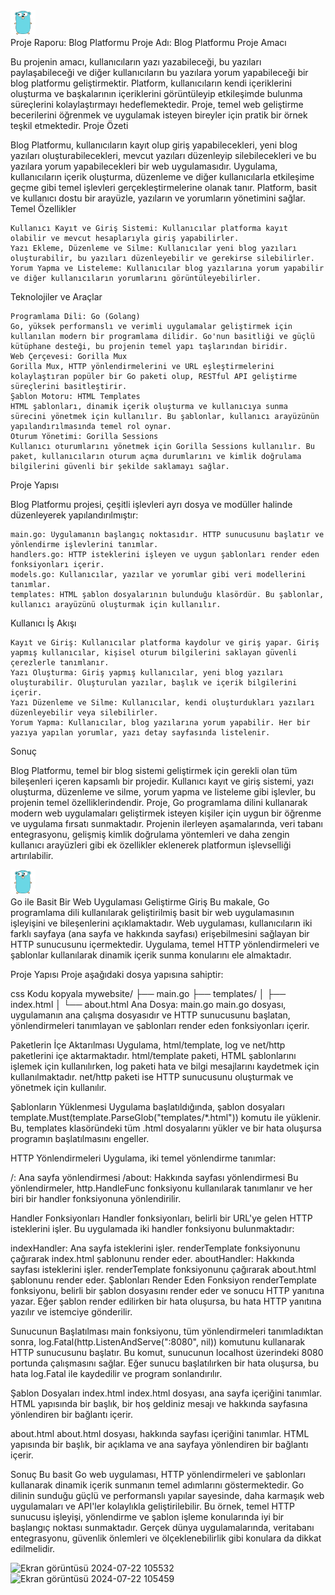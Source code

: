    <a href="https://golang.org/" target="_blank" rel="noreferrer"> 
        <img src="https://raw.githubusercontent.com/devicons/devicon/master/icons/go/go-original.svg" alt="golang" width="40" height="40"/> 
    </a>
    <br>
Proje Raporu: Blog Platformu
Proje Adı: Blog Platformu
Proje Amacı

Bu projenin amacı, kullanıcıların yazı yazabileceği, bu yazıları paylaşabileceği ve diğer kullanıcıların bu yazılara yorum yapabileceği bir blog platformu geliştirmektir. Platform, kullanıcıların kendi içeriklerini oluşturma ve başkalarının içeriklerini görüntüleyip etkileşimde bulunma süreçlerini kolaylaştırmayı hedeflemektedir. Proje, temel web geliştirme becerilerini öğrenmek ve uygulamak isteyen bireyler için pratik bir örnek teşkil etmektedir.
Proje Özeti 

Blog Platformu, kullanıcıların kayıt olup giriş yapabilecekleri, yeni blog yazıları oluşturabilecekleri, mevcut yazıları düzenleyip silebilecekleri ve bu yazılara yorum yapabilecekleri bir web uygulamasıdır. Uygulama, kullanıcıların içerik oluşturma, düzenleme ve diğer kullanıcılarla etkileşime geçme gibi temel işlevleri gerçekleştirmelerine olanak tanır. Platform, basit ve kullanıcı dostu bir arayüzle, yazıların ve yorumların yönetimini sağlar.
Temel Özellikler 

    Kullanıcı Kayıt ve Giriş Sistemi: Kullanıcılar platforma kayıt olabilir ve mevcut hesaplarıyla giriş yapabilirler.
    Yazı Ekleme, Düzenleme ve Silme: Kullanıcılar yeni blog yazıları oluşturabilir, bu yazıları düzenleyebilir ve gerekirse silebilirler.
    Yorum Yapma ve Listeleme: Kullanıcılar blog yazılarına yorum yapabilir ve diğer kullanıcıların yorumlarını görüntüleyebilirler.

Teknolojiler ve Araçlar


    Programlama Dili: Go (Golang)
    Go, yüksek performanslı ve verimli uygulamalar geliştirmek için kullanılan modern bir programlama dilidir. Go'nun basitliği ve güçlü kütüphane desteği, bu projenin temel yapı taşlarından biridir.
    Web Çerçevesi: Gorilla Mux
    Gorilla Mux, HTTP yönlendirmelerini ve URL eşleştirmelerini kolaylaştıran popüler bir Go paketi olup, RESTful API geliştirme süreçlerini basitleştirir.
    Şablon Motoru: HTML Templates
    HTML şablonları, dinamik içerik oluşturma ve kullanıcıya sunma sürecini yönetmek için kullanılır. Bu şablonlar, kullanıcı arayüzünün yapılandırılmasında temel rol oynar.
    Oturum Yönetimi: Gorilla Sessions
    Kullanıcı oturumlarını yönetmek için Gorilla Sessions kullanılır. Bu paket, kullanıcıların oturum açma durumlarını ve kimlik doğrulama bilgilerini güvenli bir şekilde saklamayı sağlar.

Proje Yapısı

Blog Platformu projesi, çeşitli işlevleri ayrı dosya ve modüller halinde düzenleyerek yapılandırılmıştır:

    main.go: Uygulamanın başlangıç noktasıdır. HTTP sunucusunu başlatır ve yönlendirme işlevlerini tanımlar.
    handlers.go: HTTP isteklerini işleyen ve uygun şablonları render eden fonksiyonları içerir.
    models.go: Kullanıcılar, yazılar ve yorumlar gibi veri modellerini tanımlar.
    templates: HTML şablon dosyalarının bulunduğu klasördür. Bu şablonlar, kullanıcı arayüzünü oluşturmak için kullanılır.

Kullanıcı İş Akışı

    Kayıt ve Giriş: Kullanıcılar platforma kaydolur ve giriş yapar. Giriş yapmış kullanıcılar, kişisel oturum bilgilerini saklayan güvenli çerezlerle tanımlanır.
    Yazı Oluşturma: Giriş yapmış kullanıcılar, yeni blog yazıları oluşturabilir. Oluşturulan yazılar, başlık ve içerik bilgilerini içerir.
    Yazı Düzenleme ve Silme: Kullanıcılar, kendi oluşturdukları yazıları düzenleyebilir veya silebilirler.
    Yorum Yapma: Kullanıcılar, blog yazılarına yorum yapabilir. Her bir yazıya yapılan yorumlar, yazı detay sayfasında listelenir.

Sonuç

Blog Platformu, temel bir blog sistemi geliştirmek için gerekli olan tüm bileşenleri içeren kapsamlı bir projedir. Kullanıcı kayıt ve giriş sistemi, yazı oluşturma, düzenleme ve silme, yorum yapma ve listeleme gibi işlevler, bu projenin temel özelliklerindendir. Proje, Go programlama dilini kullanarak modern web uygulamaları geliştirmek isteyen kişiler için uygun bir öğrenme ve uygulama fırsatı sunmaktadır. Projenin ilerleyen aşamalarında, veri tabanı entegrasyonu, gelişmiş kimlik doğrulama yöntemleri ve daha zengin kullanıcı arayüzleri gibi ek özellikler eklenerek platformun işlevselliği artırılabilir.

 <a href="https://golang.org/" target="_blank" rel="noreferrer"> 
        <img src="https://raw.githubusercontent.com/devicons/devicon/master/icons/go/go-original.svg" alt="golang" width="40" height="40"/> 
    </a>
    <br>
Go ile Basit Bir Web Uygulaması Geliştirme
Giriş
Bu makale, Go programlama dili kullanılarak geliştirilmiş basit bir web uygulamasının işleyişini ve bileşenlerini açıklamaktadır. Web uygulaması, kullanıcıların iki farklı sayfaya (ana sayfa ve hakkında sayfası) erişebilmesini sağlayan bir HTTP sunucusunu içermektedir. Uygulama, temel HTTP yönlendirmeleri ve şablonlar kullanılarak dinamik içerik sunma konularını ele almaktadır.

Proje Yapısı
Proje aşağıdaki dosya yapısına sahiptir:

css
Kodu kopyala
mywebsite/
├── main.go
├── templates/
│   ├── index.html
│   └── about.html
Ana Dosya: main.go
main.go dosyası, uygulamanın ana çalışma dosyasıdır ve HTTP sunucusunu başlatan, yönlendirmeleri tanımlayan ve şablonları render eden fonksiyonları içerir.

Paketlerin İçe Aktarılması
Uygulama, html/template, log ve net/http paketlerini içe aktarmaktadır. html/template paketi, HTML şablonlarını işlemek için kullanılırken, log paketi hata ve bilgi mesajlarını kaydetmek için kullanılmaktadır. net/http paketi ise HTTP sunucusunu oluşturmak ve yönetmek için kullanılır.

Şablonların Yüklenmesi
Uygulama başlatıldığında, şablon dosyaları template.Must(template.ParseGlob("templates/*.html")) komutu ile yüklenir. Bu, templates klasöründeki tüm .html dosyalarını yükler ve bir hata oluşursa programın başlatılmasını engeller.

HTTP Yönlendirmeleri
Uygulama, iki temel yönlendirme tanımlar:

/: Ana sayfa yönlendirmesi
/about: Hakkında sayfası yönlendirmesi
Bu yönlendirmeler, http.HandleFunc fonksiyonu kullanılarak tanımlanır ve her biri bir handler fonksiyonuna yönlendirilir.

Handler Fonksiyonları
Handler fonksiyonları, belirli bir URL'ye gelen HTTP isteklerini işler. Bu uygulamada iki handler fonksiyonu bulunmaktadır:

indexHandler: Ana sayfa isteklerini işler. renderTemplate fonksiyonunu çağırarak index.html şablonunu render eder.
aboutHandler: Hakkında sayfası isteklerini işler. renderTemplate fonksiyonunu çağırarak about.html şablonunu render eder.
Şablonları Render Eden Fonksiyon
renderTemplate fonksiyonu, belirli bir şablon dosyasını render eder ve sonucu HTTP yanıtına yazar. Eğer şablon render edilirken bir hata oluşursa, bu hata HTTP yanıtına yazılır ve istemciye gönderilir.

Sunucunun Başlatılması
main fonksiyonu, tüm yönlendirmeleri tanımladıktan sonra, log.Fatal(http.ListenAndServe(":8080", nil)) komutunu kullanarak HTTP sunucusunu başlatır. Bu komut, sunucunun localhost üzerindeki 8080 portunda çalışmasını sağlar. Eğer sunucu başlatılırken bir hata oluşursa, bu hata log.Fatal ile kaydedilir ve program sonlandırılır.

Şablon Dosyaları
index.html
index.html dosyası, ana sayfa içeriğini tanımlar. HTML yapısında bir başlık, bir hoş geldiniz mesajı ve hakkında sayfasına yönlendiren bir bağlantı içerir.

about.html
about.html dosyası, hakkında sayfası içeriğini tanımlar. HTML yapısında bir başlık, bir açıklama ve ana sayfaya yönlendiren bir bağlantı içerir.

Sonuç
Bu basit Go web uygulaması, HTTP yönlendirmeleri ve şablonları kullanarak dinamik içerik sunmanın temel adımlarını göstermektedir. Go dilinin sunduğu güçlü ve performanslı yapılar sayesinde, daha karmaşık web uygulamaları ve API'ler kolaylıkla geliştirilebilir. Bu örnek, temel HTTP sunucusu işleyişi, yönlendirme ve şablon işleme konularında iyi bir başlangıç noktası sunmaktadır. Gerçek dünya uygulamalarında, veritabanı entegrasyonu, güvenlik önlemleri ve ölçeklenebilirlik gibi konulara da dikkat edilmelidir.    

![Ekran görüntüsü 2024-07-22 105532](https://github.com/user-attachments/assets/08fd8ce2-368c-4de3-8bc5-8a8f1927029c)
![Ekran görüntüsü 2024-07-22 105459](https://github.com/user-attachments/assets/b4666e66-2f7b-4347-8cd7-7d3f7a005c41)

